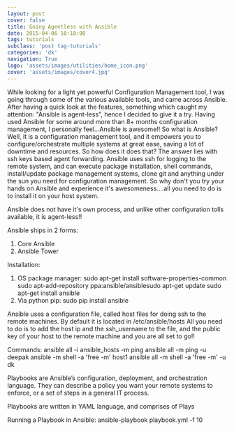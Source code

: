 ```yaml
---
layout: post
cover: false
title: Going Agentless with Ansible
date: 2015-04-06 10:18:00
tags: tutorials
subclass: 'post tag-tutorials'
categories: 'dk'
navigation: True
logo: 'assets/images/utilities/home_icon.png'
cover: 'assets/images/cover4.jpg'
---
```


While looking for a light yet powerful Configuration Management tool, I was going through some of the various available tools, and came across Ansible. After having a quick look at the features, something which caught my attention: "Ansible is agent-less", hence I decided to give it a try. Having used Ansible for some around more than 8+ months configuration management, I personally feel...Ansible is awesome!!
So what is Ansible? Well, it is a configuration management tool, and it empowers you to configure/orchestrate multiple systems at great ease, saving a lot of downtime and resources.
So how does it does that? The answer lies with ssh keys based agent forwarding. Ansible uses ssh for logging to the remote system, and can execute package installation, shell commands, install/update package management systems, clone git and anything under the sun you need for configuration management.
So why don't you try your hands on Ansible and experience it's awesomeness....all you need to do is to install it on your host system.

Ansible does not have it's own process, and unlike other configuration tolls available, it is agent-less!!

Ansible ships in 2 forms:
1. Core Ansible
2. Ansible Tower

Installation:
1. OS package manager:
sudo apt-get install software-properties-common
sudo apt-add-repository ppa:ansible/ansiblesudo apt-get update
sudo apt-get install ansible
2. Via python pip:
sudo pip install ansible

Ansible uses a configuration file, called host files for doing ssh to the remote machines. By default it is located in /etc/ansible/hosts
All you need to do is to add the host ip and the ssh_username to the file, and the public key of your host to the remote machine and you are all set to go!!

Commands:
ansible all -i ansible_hosts -m ping
ansible all -m ping -u deepak
ansible -m shell -a 'free -m' host1
ansible all -m shell -a 'free -m' -u dk

Playbooks are Ansible’s configuration, deployment, and orchestration language. They can describe a policy you want your remote systems to enforce, or a set of steps in a general IT process.

Playbooks are written in YAML language, and comprises of Plays

Running a Playbook in Ansible:
ansible-playbook playbook.yml -f 10